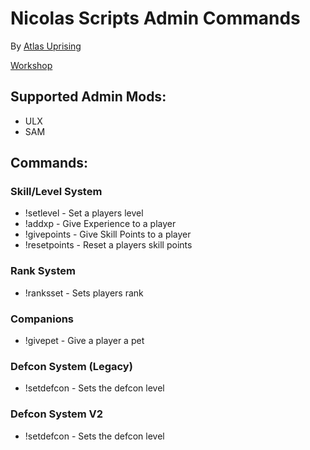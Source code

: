 # Nicolas Scripts Admin Commands
By [Atlas Uprising](https://scp.gg)

[Workshop](https://steamcommunity.com/sharedfiles/filedetails/?id=2499089177)
## Supported Admin Mods:
- ULX
- SAM
## Commands:
### Skill/Level System
 - !setlevel - Set a players level
 - !addxp - Give Experience to a player
 - !givepoints - Give Skill Points to a player
 - !resetpoints - Reset a players skill points
### Rank System
 - !ranksset - Sets players rank
### Companions
 - !givepet - Give a player a pet
### Defcon System (Legacy)
 - !setdefcon - Sets the defcon level
### Defcon System V2
 - !setdefcon - Sets the defcon level

